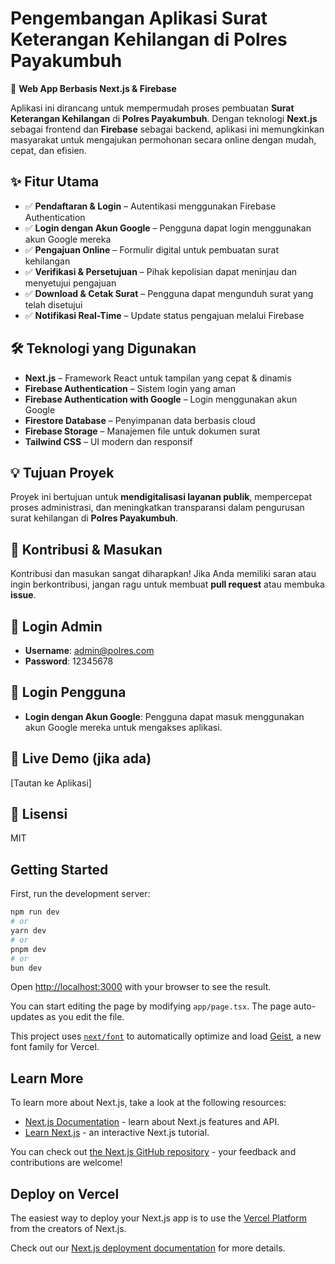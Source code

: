 # Pengembangan Aplikasi Surat Keterangan Kehilangan di Polres Payakumbuh
🚀 **Web App Berbasis Next.js & Firebase**

Aplikasi ini dirancang untuk mempermudah proses pembuatan **Surat Keterangan Kehilangan** di **Polres Payakumbuh**. Dengan teknologi **Next.js** sebagai frontend dan **Firebase** sebagai backend, aplikasi ini memungkinkan masyarakat untuk mengajukan permohonan secara online dengan mudah, cepat, dan efisien.

## ✨ Fitur Utama
- ✅ **Pendaftaran & Login** – Autentikasi menggunakan Firebase Authentication
- ✅ **Login dengan Akun Google** – Pengguna dapat login menggunakan akun Google mereka
- ✅ **Pengajuan Online** – Formulir digital untuk pembuatan surat kehilangan
- ✅ **Verifikasi & Persetujuan** – Pihak kepolisian dapat meninjau dan menyetujui pengajuan
- ✅ **Download & Cetak Surat** – Pengguna dapat mengunduh surat yang telah disetujui
- ✅ **Notifikasi Real-Time** – Update status pengajuan melalui Firebase

## 🛠️ Teknologi yang Digunakan
- **Next.js** – Framework React untuk tampilan yang cepat & dinamis
- **Firebase Authentication** – Sistem login yang aman
- **Firebase Authentication with Google** – Login menggunakan akun Google
- **Firestore Database** – Penyimpanan data berbasis cloud
- **Firebase Storage** – Manajemen file untuk dokumen surat
- **Tailwind CSS** – UI modern dan responsif

## 💡 Tujuan Proyek
Proyek ini bertujuan untuk **mendigitalisasi layanan publik**, mempercepat proses administrasi, dan meningkatkan transparansi dalam pengurusan surat kehilangan di **Polres Payakumbuh**.

## 📌 Kontribusi & Masukan
Kontribusi dan masukan sangat diharapkan! Jika Anda memiliki saran atau ingin berkontribusi, jangan ragu untuk membuat **pull request** atau membuka **issue**.

## 🔑 Login Admin
- **Username**: admin@polres.com  
- **Password**: 12345678

## 🔑 Login Pengguna
- **Login dengan Akun Google**: Pengguna dapat masuk menggunakan akun Google mereka untuk mengakses aplikasi.

## 🔗 Live Demo (jika ada)
[Tautan ke Aplikasi]  

## 📜 Lisensi
MIT


## Getting Started

First, run the development server:

```bash
npm run dev
# or
yarn dev
# or
pnpm dev
# or
bun dev
```

Open [http://localhost:3000](http://localhost:3000) with your browser to see the result.

You can start editing the page by modifying `app/page.tsx`. The page auto-updates as you edit the file.

This project uses [`next/font`](https://nextjs.org/docs/app/building-your-application/optimizing/fonts) to automatically optimize and load [Geist](https://vercel.com/font), a new font family for Vercel.

## Learn More

To learn more about Next.js, take a look at the following resources:

- [Next.js Documentation](https://nextjs.org/docs) - learn about Next.js features and API.
- [Learn Next.js](https://nextjs.org/learn) - an interactive Next.js tutorial.

You can check out [the Next.js GitHub repository](https://github.com/vercel/next.js) - your feedback and contributions are welcome!

## Deploy on Vercel

The easiest way to deploy your Next.js app is to use the [Vercel Platform](https://vercel.com/new?utm_medium=default-template&filter=next.js&utm_source=create-next-app&utm_campaign=create-next-app-readme) from the creators of Next.js.

Check out our [Next.js deployment documentation](https://nextjs.org/docs/app/building-your-application/deploying) for more details.
